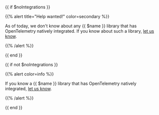 ---
---

{{ if $noIntegrations }}

{{% alert title="Help wanted!" color=secondary %}}

As of today, we don't know about any {{ $name }} library that has OpenTelemetry
natively integrated. If you know about such a library, [let us know][].

{{% /alert %}}

{{ end }}

{{ if not $noIntegrations }}

{{% alert color=info %}}

If you know a {{ $name }} library that has OpenTelemetry natively integrated,
[let us know][].

{{% /alert %}}

{{ end }}

[let us know]:
  https://github.com/open-telemetry/opentelemetry.io/issues/new/choose
